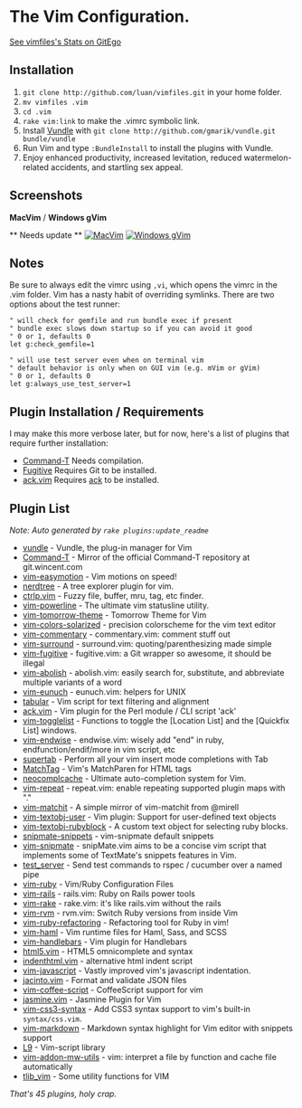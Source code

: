 # The Vim Configuration.

[See vimfiles's Stats on GitEgo](http://gitego.com/luan/vimfiles)

## Installation

1. `git clone http://github.com/luan/vimfiles.git` in your home folder.
2. `mv vimfiles .vim`
3. `cd .vim`
4. `rake vim:link` to make the .vimrc symbolic link.
5. Install [Vundle](https://github.com/gmarik/vundle) with `git clone http://github.com/gmarik/vundle.git bundle/vundle`
6. Run Vim and type `:BundleInstall` to install the plugins with Vundle.
7. Enjoy enhanced productivity, increased levitation, reduced watermelon-related accidents, and startling sex appeal.

## Screenshots

**MacVim** / **Windows gVim**

** Needs update **
[![MacVim](https://github.com/luan/vimfiles/raw/master/screenshots/MacVim1_small.png)](https://github.com/luan/vimfiles/raw/master/screenshots/MacVim1.png) [![Windows gVim](https://github.com/luan/vimfiles/raw/master/screenshots/Windows1_small.png)](https://github.com/luan/vimfiles/raw/master/screenshots/Windows1.png)

## Notes

Be sure to always edit the vimrc using `,vi`, which opens the vimrc in the .vim folder. Vim has a nasty habit of overriding symlinks.
There are two options about the test runner:

```
" will check for gemfile and run bundle exec if present
" bundle exec slows down startup so if you can avoid it good
" 0 or 1, defaults 0
let g:check_gemfile=1

" will use test server even when on terminal vim
" default behavior is only when on GUI vim (e.g. mVim or gVim)
" 0 or 1, defaults 0
let g:always_use_test_server=1
```

## Plugin Installation / Requirements

I may make this more verbose later, but for now, here's a list of plugins that require further installation:

 * [Command-T](https://github.com/wincent/Command-T) Needs compilation.
 * [Fugitive](https://github.com/tpope/vim-fugitive) Requires Git to be installed.
 * [ack.vim](https://github.com/mileszs/ack.vim) Requires [ack](http://betterthangrep.com/) to be installed.

## Plugin List

_Note: Auto generated by `rake plugins:update_readme`_


 * [vundle](https://github.com/gmarik/vundle) - Vundle, the plug-in manager for Vim
 * [Command-T](https://github.com/wincent/Command-T) - Mirror of the official Command-T repository at git.wincent.com
 * [vim-easymotion](https://github.com/Lokaltog/vim-easymotion) - Vim motions on speed!
 * [nerdtree](https://github.com/scrooloose/nerdtree) - A tree explorer plugin for vim.
 * [ctrlp.vim](https://github.com/kien/ctrlp.vim) - Fuzzy file, buffer, mru, tag, etc finder.
 * [vim-powerline](https://github.com/Lokaltog/vim-powerline) - The ultimate vim statusline utility.
 * [vim-tomorrow-theme](https://github.com/chriskempson/vim-tomorrow-theme) - Tomorrow Theme for Vim
 * [vim-colors-solarized](https://github.com/altercation/vim-colors-solarized) - precision colorscheme for the vim text editor
 * [vim-commentary](https://github.com/tpope/vim-commentary) - commentary.vim: comment stuff out
 * [vim-surround](https://github.com/tpope/vim-surround) - surround.vim: quoting/parenthesizing made simple
 * [vim-fugitive](https://github.com/tpope/vim-fugitive) - fugitive.vim: a Git wrapper so awesome, it should be illegal
 * [vim-abolish](https://github.com/tpope/vim-abolish) - abolish.vim: easily search for, substitute, and abbreviate multiple variants of a word
 * [vim-eunuch](https://github.com/tpope/vim-eunuch) - eunuch.vim: helpers for UNIX
 * [tabular](https://github.com/godlygeek/tabular) - Vim script for text filtering and alignment
 * [ack.vim](https://github.com/mileszs/ack.vim) - Vim plugin for the Perl module / CLI script 'ack'
 * [vim-togglelist](https://github.com/milkypostman/vim-togglelist) - Functions to toggle the [Location List] and the [Quickfix List] windows.
 * [vim-endwise](https://github.com/tpope/vim-endwise) - endwise.vim: wisely add "end" in ruby, endfunction/endif/more in vim script, etc
 * [supertab](https://github.com/ervandew/supertab) - Perform all your vim insert mode completions with Tab
 * [MatchTag](https://github.com/gregsexton/MatchTag) - Vim's MatchParen for HTML tags
 * [neocomplcache](https://github.com/Shougo/neocomplcache) - Ultimate auto-completion system for Vim.
 * [vim-repeat](https://github.com/tpope/vim-repeat) - repeat.vim: enable repeating supported plugin maps with "."
 * [vim-matchit](https://github.com/Spaceghost/vim-matchit) - A simple mirror of vim-matchit from @mirell
 * [vim-textobj-user](https://github.com/kana/vim-textobj-user) - Vim plugin: Support for user-defined text objects
 * [vim-textobj-rubyblock](https://github.com/nelstrom/vim-textobj-rubyblock) - A custom text object for selecting ruby blocks.
 * [snipmate-snippets](https://github.com/honza/snipmate-snippets) - vim-snipmate default snippets
 * [vim-snipmate](https://github.com/garbas/vim-snipmate) - snipMate.vim aims to be a concise vim script that implements some of TextMate's snippets features in Vim. 
 * [test_server](https://github.com/camelpunch/test_server) - Send test commands to rspec / cucumber over a named pipe
 * [vim-ruby](https://github.com/vim-ruby/vim-ruby) - Vim/Ruby Configuration Files
 * [vim-rails](https://github.com/tpope/vim-rails) - rails.vim: Ruby on Rails power tools
 * [vim-rake](https://github.com/tpope/vim-rake) - rake.vim: it's like rails.vim without the rails
 * [vim-rvm](https://github.com/tpope/vim-rvm) - rvm.vim: Switch Ruby versions from inside Vim
 * [vim-ruby-refactoring](https://github.com/ecomba/vim-ruby-refactoring) - Refactoring tool for Ruby in vim!
 * [vim-haml](https://github.com/tpope/vim-haml) - Vim runtime files for Haml, Sass, and SCSS
 * [vim-handlebars](https://github.com/nono/vim-handlebars) - Vim plugin for Handlebars
 * [html5.vim](https://github.com/othree/html5.vim) - HTML5 omnicomplete and syntax
 * [indenthtml.vim](https://github.com/vim-scripts/indenthtml.vim) - alternative html indent script
 * [vim-javascript](https://github.com/pangloss/vim-javascript) - Vastly improved vim's javascript indentation.
 * [jacinto.vim](https://github.com/alfredodeza/jacinto.vim) - Format and validate JSON files
 * [vim-coffee-script](https://github.com/kchmck/vim-coffee-script) - CoffeeScript support for vim
 * [jasmine.vim](https://github.com/luan/jasmine.vim) - Jasmine Plugin for Vim
 * [vim-css3-syntax](https://github.com/mutewinter/vim-css3-syntax) - Add CSS3 syntax support to vim's built-in `syntax/css.vim`.
 * [vim-markdown](https://github.com/hallison/vim-markdown) - Markdown syntax highlight for Vim editor with snippets support
 * [L9](https://github.com/vim-scripts/L9) - Vim-script library
 * [vim-addon-mw-utils](https://github.com/MarcWeber/vim-addon-mw-utils) - vim: interpret a file by function and cache file automatically
 * [tlib_vim](https://github.com/tomtom/tlib_vim) - Some utility functions for VIM

_That's 45 plugins, holy crap._